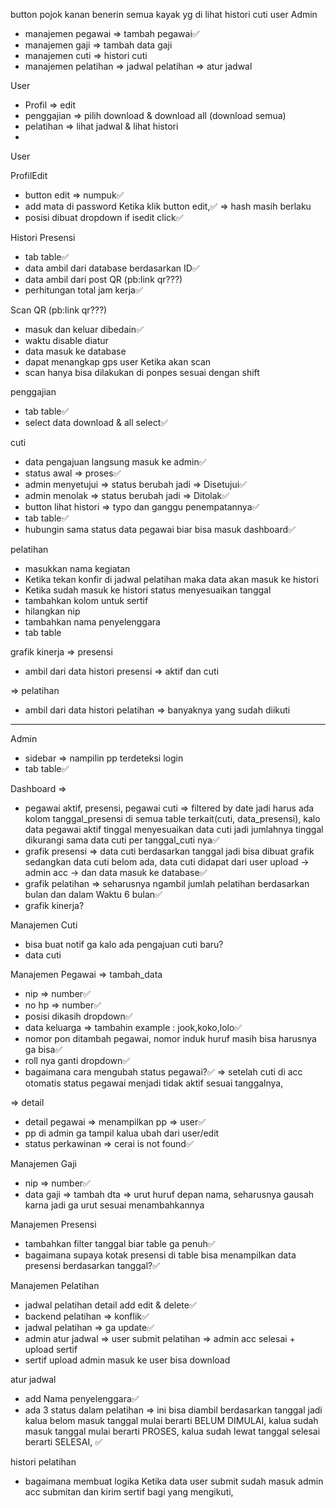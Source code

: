 button pojok kanan benerin semua kayak yg di lihat histori cuti user
Admin
- manajemen pegawai => tambah pegawai✅
- manajemen gaji => tambah data gaji
- manajemen cuti => histori cuti
- manajemen pelatihan => jadwal pelatihan => atur jadwal

User
- Profil => edit
- penggajian => pilih download & download all (download semua)
- pelatihan => lihat jadwal & lihat histori
- 

User

ProfilEdit
- button edit => numpuk✅
- add mata di password Ketika klik button edit,✅ => hash masih berlaku
- posisi dibuat dropdown if isedit click✅


Histori Presensi 
- tab table✅
- data ambil dari database berdasarkan ID✅
- data ambil dari post QR (pb:link qr???)
- perhitungan total jam kerja✅

Scan QR (pb:link qr???)
- masuk dan keluar dibedain✅
- waktu disable diatur
- data masuk ke database
- dapat menangkap gps user Ketika akan scan
- scan hanya bisa dilakukan di ponpes sesuai dengan shift

penggajian
- tab table✅
- select data download & all select✅

cuti
- data pengajuan langsung masuk ke admin✅
- status awal => proses✅
- admin menyetujui => status berubah jadi => Disetujui✅
- admin menolak => status berubah jadi => Ditolak✅
- button lihat histori => typo dan ganggu penempatannya✅
- tab table✅
- hubungin sama status data pegawai biar bisa masuk dashboard✅

pelatihan
- masukkan nama kegiatan
- Ketika tekan konfir di jadwal pelatihan maka data akan masuk ke histori
- Ketika sudah masuk ke histori status menyesuaikan tanggal
- tambahkan kolom untuk sertif
- hilangkan nip 
- tambahkan nama penyelenggara
- tab table

grafik kinerja
=> presensi
- ambil dari data histori presensi => aktif dan cuti

=> pelatihan
- ambil dari data histori pelatihan => banyaknya yang sudah diikuti



*******
Admin 
- sidebar => nampilin pp terdeteksi login
- tab table✅

Dashboard => 
- pegawai aktif, presensi, pegawai cuti => filtered by date jadi harus ada kolom tanggal_presensi di semua table terkait(cuti, data_presensi), kalo data pegawai aktif tinggal menyesuaikan data cuti jadi jumlahnya tinggal dikurangi sama data cuti per tanggal_cuti nya✅
- grafik presensi => data cuti berdasarkan tanggal jadi bisa dibuat grafik sedangkan data cuti belom ada, data cuti didapat dari user upload -> admin acc -> dan data masuk ke database✅
- grafik pelatihan => seharusnya ngambil jumlah pelatihan berdasarkan bulan dan dalam Waktu 6 bulan✅
- grafik kinerja?

Manajemen Cuti
- bisa buat notif ga kalo ada pengajuan cuti baru?
- data cuti

Manajemen Pegawai => tambah_data
- nip => number✅
- no hp => number✅
- posisi dikasih dropdown✅
- data keluarga => tambahin example : jook,koko,lolo✅
- nomor pon ditambah pegawai, nomor induk huruf masih bisa harusnya ga bisa✅
- roll nya ganti dropdown✅
- bagaimana cara mengubah status pegawai?✅
=> setelah cuti di acc otomatis status pegawai menjadi tidak aktif sesuai tanggalnya,

=> detail
- detail pegawai => menampilkan pp => user✅
- pp di admin ga tampil kalua ubah dari user/edit
- status perkawinan => cerai is not found✅

Manajemen Gaji
- nip => number✅
- data gaji => tambah dta => urut huruf depan nama, seharusnya gausah karna jadi ga urut sesuai menambahkannya

Manajemen Presensi
- tambahkan filter tanggal biar table ga penuh✅
- bagaimana supaya kotak presensi di table bisa menampilkan data presensi berdasarkan tanggal?✅

Manajemen Pelatihan
- jadwal pelatihan detail add edit & delete✅
- backend pelatihan => konflik✅
- jadwal pelatihan => ga update✅
- admin atur jadwal => user submit pelatihan => admin acc selesai + upload sertif
- sertif upload admin masuk ke user bisa download

atur jadwal 
- add Nama penyelenggara✅
- ada 3 status dalam pelatihan => ini bisa diambil berdasarkan tanggal jadi kalua belom masuk tanggal mulai berarti BELUM DIMULAI, kalua sudah masuk tanggal mulai berarti PROSES, kalua sudah lewat tanggal selesai berarti SELESAI, ✅

histori pelatihan 
- bagaimana membuat logika Ketika data user submit sudah masuk admin acc submitan dan kirim sertif bagi yang mengikuti,
